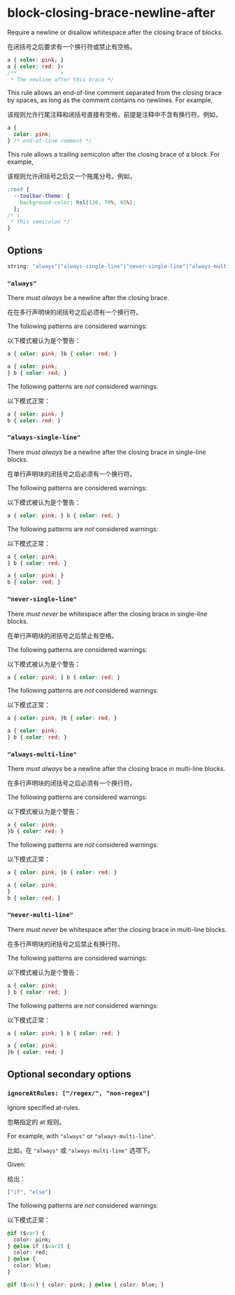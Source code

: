 # block-closing-brace-newline-after

Require a newline or disallow whitespace after the closing brace of blocks.

在闭括号之后要求有一个换行符或禁止有空格。

```css
a { color: pink; }
a { color: red; }↑
/**              ↑
 * The newline after this brace */
```

This rule allows an end-of-line comment separated from the closing brace by spaces, as long as the comment contains no newlines. For example,

该规则允许行尾注释和闭括号直接有空格，前提是注释中不含有换行符。例如，

```css
a {
  color: pink;
} /* end-of-line comment */
```

This rule allows a trailing semicolon after the closing brace of a block. For example,

该规则允许闭括号之后又一个拖尾分号。例如，

```css
:root {
  --toolbar-theme: {
    background-color: hsl(120, 70%, 95%);
  };
/* ↑
 * This semicolon */  
}
```

## Options

```js
string: "always"|"always-single-line"|"never-single-line"|"always-multi-line"|"never-multi-line"
```

### `"always"`

There *must always* be a newline after the closing brace.

在在多行声明块的闭括号之后必须有一个换行符。

The following patterns are considered warnings:

以下模式被认为是个警告：

```css
a { color: pink; }b { color: red; }
```

```css
a { color: pink;
} b { color: red; }
```

The following patterns are *not* considered warnings:

以下模式正常：

```css
a { color: pink; }
b { color: red; }
```

### `"always-single-line"`

There *must always* be a newline after the closing brace in single-line blocks.

在单行声明块的闭括号之后必须有一个换行符。

The following patterns are considered warnings:

以下模式被认为是个警告：

```css
a { color: pink; } b { color: red; }
```

The following patterns are *not* considered warnings:

以下模式正常：

```css
a { color: pink;
} b { color: red; }
```

```css
a { color: pink; }
b { color: red; }
```

### `"never-single-line"`

There *must never* be whitespace after the closing brace in single-line blocks.

在单行声明块的闭括号之后禁止有空格。

The following patterns are considered warnings:

以下模式被认为是个警告：

```css
a { color: pink; } b { color: red; }
```

The following patterns are *not* considered warnings:

以下模式正常：

```css
a { color: pink; }b { color: red; }
```

```css
a { color: pink;
} b { color: red; }
```

### `"always-multi-line"`

There *must always* be a newline after the closing brace in multi-line blocks.

在多行声明块的闭括号之后必须有一个换行符。

The following patterns are considered warnings:

以下模式被认为是个警告：

```css
a { color: pink;
}b { color: red; }
```

The following patterns are *not* considered warnings:

以下模式正常：

```css
a { color: pink; }b { color: red; }
```

```css
a { color: pink;
}
b { color: red; }
```

### `"never-multi-line"`

There *must never* be whitespace after the closing brace in multi-line blocks.

在多行声明块的闭括号之后禁止有换行符。

The following patterns are considered warnings:

以下模式被认为是个警告：

```css
a { color: pink;
} b { color: red; }
```

The following patterns are *not* considered warnings:

以下模式正常：

```css
a { color: pink; } b { color: red; }
```

```css
a { color: pink;
}b { color: red; }
```

## Optional secondary options

### `ignoreAtRules: ["/regex/", "non-regex"]`

Ignore specified at-rules.

忽略指定的 at 规则。

For example, with `"always"` or `"always-multi-line"`.

比如，在 `"always"` 或 `"always-multi-line"` 选项下。

Given:

给出：

```js
["if", "else"]
```

The following patterns are *not* considered warnings:

以下模式正常：

```css
@if ($var) {
  color: pink;
} @else if ($var2) {
  color: red;
} @else {
  color: blue;
}
```

```css
@if ($var) { color: pink; } @else { color: blue; }
```
